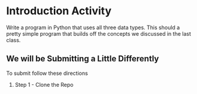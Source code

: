 # Introduction Activity
Write a program in Python that uses all three data types. This should a pretty simple program that builds off the concepts we discussed in the last class.

## We will be Submitting a Little Differently
To submit follow these directions

1. Step 1 - Clone the Repo 
